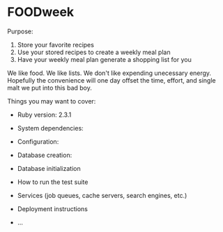 # FOODweek

Purpose:
1. Store your favorite recipes
2. Use your stored recipes to create a weekly meal plan
3. Have your weekly meal plan generate a shopping list for you

We like food. We like lists. We don't like expending unecessary energy. Hopefully the convenience will one day offset the time, effort, and single malt we put into this bad boy.

Things you may want to cover:

* Ruby version: 2.3.1

* System dependencies: 

* Configuration:

* Database creation:

* Database initialization

* How to run the test suite

* Services (job queues, cache servers, search engines, etc.)

* Deployment instructions

* ...
